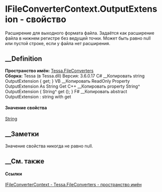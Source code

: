 # IFileConverterContext.OutputExtension - свойство
Расширение для выходного формата файла. Задаётся как расширение файла в нижнем
регистре без ведущей точки. Может быть равно null или пустой строке, если у
файла нет расширения.
## __Definition
 **Пространство имён:** [Tessa.FileConverters](N_Tessa_FileConverters.htm)  
 **Сборка:** Tessa (в Tessa.dll) Версия: 3.6.0.17
C# __Копировать
     string OutputExtension { get; }
VB __Копировать
     ReadOnly Property OutputExtension As String
    	Get
C++ __Копировать
    property String^ OutputExtension {
    	String^ get ();
    }
F# __Копировать
     abstract OutputExtension : string with get
#### Значение свойства
[String](https://learn.microsoft.com/dotnet/api/system.string)
##  __Заметки
Значение свойства никогда не равно null.
## __См. также
#### Ссылки
[IFileConverterContext - ](T_Tessa_FileConverters_IFileConverterContext.htm)
[Tessa.FileConverters - пространство имён](N_Tessa_FileConverters.htm)
